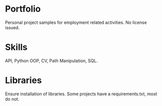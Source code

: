 # Portfolio
Personal project samples for employment related activities. No license issued.

# Skills
API, Python OOP, CV, Path Manipulation, SQL.

# Libraries
Ensure installation of libraries. Some projects have a requirements.txt, most do not.
